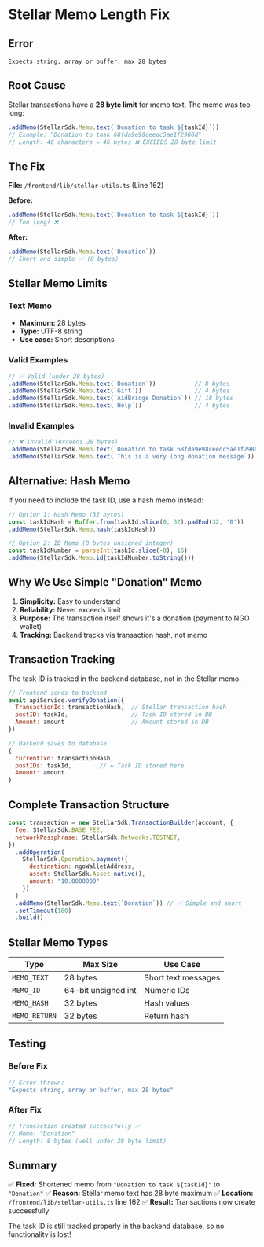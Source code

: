 # Stellar Memo Length Fix

## Error
```
Expects string, array or buffer, max 28 bytes
```

## Root Cause

Stellar transactions have a **28 byte limit** for memo text. The memo was too long:

```javascript
.addMemo(StellarSdk.Memo.text(`Donation to task ${taskId}`))
// Example: "Donation to task 68fda9e98ceedc5ae1f2988d"
// Length: 46 characters = 46 bytes ❌ EXCEEDS 28 byte limit
```

## The Fix

**File:** `/frontend/lib/stellar-utils.ts` (Line 162)

**Before:**
```javascript
.addMemo(StellarSdk.Memo.text(`Donation to task ${taskId}`))
// Too long! ❌
```

**After:**
```javascript
.addMemo(StellarSdk.Memo.text(`Donation`))
// Short and simple ✅ (8 bytes)
```

## Stellar Memo Limits

### Text Memo
- **Maximum:** 28 bytes
- **Type:** UTF-8 string
- **Use case:** Short descriptions

### Valid Examples
```javascript
// ✅ Valid (under 28 bytes)
.addMemo(StellarSdk.Memo.text(`Donation`))           // 8 bytes
.addMemo(StellarSdk.Memo.text(`Gift`))               // 4 bytes
.addMemo(StellarSdk.Memo.text(`AidBridge Donation`)) // 18 bytes
.addMemo(StellarSdk.Memo.text(`Help`))               // 4 bytes
```

### Invalid Examples
```javascript
// ❌ Invalid (exceeds 28 bytes)
.addMemo(StellarSdk.Memo.text(`Donation to task 68fda9e98ceedc5ae1f2988d`))  // 46 bytes
.addMemo(StellarSdk.Memo.text(`This is a very long donation message`))       // 38 bytes
```

## Alternative: Hash Memo

If you need to include the task ID, use a hash memo instead:

```javascript
// Option 1: Hash Memo (32 bytes)
const taskIdHash = Buffer.from(taskId.slice(0, 32).padEnd(32, '0'))
.addMemo(StellarSdk.Memo.hash(taskIdHash))

// Option 2: ID Memo (8 bytes unsigned integer)
const taskIdNumber = parseInt(taskId.slice(-8), 16)
.addMemo(StellarSdk.Memo.id(taskIdNumber.toString()))
```

## Why We Use Simple "Donation" Memo

1. **Simplicity:** Easy to understand
2. **Reliability:** Never exceeds limit
3. **Purpose:** The transaction itself shows it's a donation (payment to NGO wallet)
4. **Tracking:** Backend tracks via transaction hash, not memo

## Transaction Tracking

The task ID is tracked in the backend database, not in the Stellar memo:

```javascript
// Frontend sends to backend
await apiService.verifyDonation({
  TransactionId: transactionHash,  // Stellar transaction hash
  postID: taskId,                  // Task ID stored in DB
  Amount: amount                   // Amount stored in DB
})

// Backend saves to database
{
  currentTxn: transactionHash,
  postIDs: taskId,        // ← Task ID stored here
  Amount: amount
}
```

## Complete Transaction Structure

```javascript
const transaction = new StellarSdk.TransactionBuilder(account, {
  fee: StellarSdk.BASE_FEE,
  networkPassphrase: StellarSdk.Networks.TESTNET,
})
  .addOperation(
    StellarSdk.Operation.payment({
      destination: ngoWalletAddress,
      asset: StellarSdk.Asset.native(),
      amount: "10.0000000"
    })
  )
  .addMemo(StellarSdk.Memo.text(`Donation`)) // ✅ Simple and short
  .setTimeout(180)
  .build()
```

## Stellar Memo Types

| Type | Max Size | Use Case |
|------|----------|----------|
| `MEMO_TEXT` | 28 bytes | Short text messages |
| `MEMO_ID` | 64-bit unsigned int | Numeric IDs |
| `MEMO_HASH` | 32 bytes | Hash values |
| `MEMO_RETURN` | 32 bytes | Return hash |

## Testing

### Before Fix
```javascript
// Error thrown:
"Expects string, array or buffer, max 28 bytes"
```

### After Fix
```javascript
// Transaction created successfully ✅
// Memo: "Donation"
// Length: 8 bytes (well under 28 byte limit)
```

## Summary

✅ **Fixed:** Shortened memo from `"Donation to task ${taskId}"` to `"Donation"`
✅ **Reason:** Stellar memo text has 28 byte maximum
✅ **Location:** `/frontend/lib/stellar-utils.ts` line 162
✅ **Result:** Transactions now create successfully

The task ID is still tracked properly in the backend database, so no functionality is lost!
